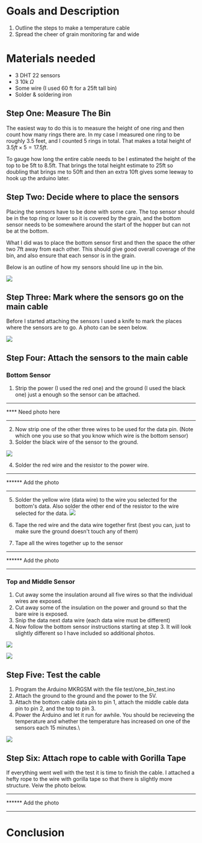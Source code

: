 # Goals and Description
1. Outline the steps to make a temperature cable
2. Spread the cheer of grain monitoring far and wide

# Materials needed
- 3 DHT 22 sensors
- 3 10k $\Omega$
- Some wire (I used 60 ft for a 25ft tall bin)
- Solder & soldering iron

## Step One: Measure The Bin
The easiest way to do this is to measure the height of one ring and then count how many rings there are. In my case I measured one ring to be roughly 3.5 feet, and I counted 5 rings in total. That makes a total height of $3.5ft \times 5 = 17.5ft$.

To gauge how long the entire cable needs to be I estimated the height of the top to be 5ft to 8.5ft. That brings the total height estimate to 25ft so doubling that brings me to 50ft and then an extra 10ft gives some leeway to hook up the arduino later.

## Step Two: Decide where to place the sensors
Placing the sensors have to be done with some care. The top sensor should be in the top ring or lower so it is covered by the grain, and the bottom sensor needs to be somewhere around the start of the hopper but can not be at the bottom.

What I did was to place the bottom sensor first and then the space the other two 7ft away from each other. This should give good overall coverage of the bin, and also ensure that each sensor is in the grain. 

Below is an outline of how my sensors should line up in the bin.

![](outline_sensor_locations.jpg)

## Step Three: Mark where the sensors go on the main cable
Before I started attaching the sensors I used a knife to mark the places where the sensors are to go. A photo can be seen below.

![](mark_on_cable.jpg)

## Step Four: Attach the sensors to the main cable
### Bottom Sensor
1. Strip the power (I used the red one) and the ground (I used the black one) just a enough so the sensor can be attached. 
****
**** Need photo here
****

2. Now strip one of the other three wires to be used for the data pin. (Note which one you use so that you know which wire is the bottom sensor)
3. Solder the black wire of the sensor to the ground.

![](black_wires_attached_with_solder.jpg)

4. Solder the red wire and the resistor to the power wire. 
******
****** Add the photo
******

5. Solder the yellow wire (data wire) to the wire you selected for the bottom's data. Also solder the other end of the resistor to the wire selected for the data.
![](data_red_and_resistor_soldered.jpg)

6. Tape the red wire and the data wire together first (best you can, just to make sure the ground doesn't touch any of them)
7. Tape all the wires together up to the sensor
******
****** Add the photo
******

### Top and Middle Sensor
1. Cut away some the insulation around all five wires so that the individual wires are exposed.
2. Cut away some of the insulation on the power and ground so that the bare wire is exposed. 
3. Snip the data next data wire (each data wire must be different)
4. Now follow the bottom sensor instructions starting at step 3. It will look slightly different so I have included so additional photos.

![](middle_sensors_1.jpg)

![](middle_sensors_2.jpg)

## Step Five: Test the cable
1. Program the Arduino MKRGSM with the file test/one_bin_test.ino
2. Attach the ground to the ground and the power to the 5V.
3. Attach the bottom cable data pin to pin 1, attach the middle cable data pin to pin 2, and the top to pin 3.
4. Power the Arduino and let it run for awhile. You should be recieveing the temperature and whether the temperature has increased on one of the sensors each 15 minutes.\

![](testing_photo.jpg)


## Step Six: Attach rope to cable with Gorilla Tape
If everything went well with the test it is time to finish the cable. I attached a hefty rope to the wire with gorilla tape so that there is slightly more structure. Veiw the photo below.
******
****** Add the photo
******


# Conclusion